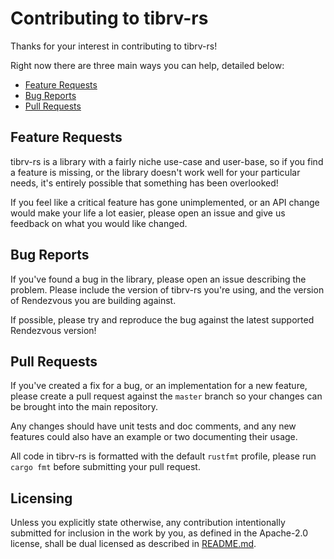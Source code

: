 # Contributing to tibrv-rs

Thanks for your interest in contributing to tibrv-rs!

Right now there are three main ways you can help, detailed below:

* [Feature Requests](#feature-requests)
* [Bug Reports](#bug-reports)
* [Pull Requests](#pull-requests)

## Feature Requests
[feature-requests]: #feature-requests

tibrv-rs is a library with a fairly niche use-case and user-base, so if
you find a feature is missing, or the library doesn't work well for your
particular needs, it's entirely possible that something has been overlooked!

If you feel like a critical feature has gone unimplemented, or an API
change would make your life a lot easier, please open an issue and give
us feedback on what you would like changed.


## Bug Reports
[bug-reports]: #bug-reports

If you've found a bug in the library, please open an issue describing
the problem. Please include the version of tibrv-rs you're using, and
the version of Rendezvous you are building against.

If possible, please try and reproduce the bug against the latest
supported Rendezvous version!


## Pull Requests
[pull-requests]: #pull-requests

If you've created a fix for a bug, or an implementation for a new
feature, please create a pull request against the `master` branch so
your changes can be brought into the main repository.

Any changes should have unit tests and doc comments, and any new
features could also have an example or two documenting their usage.

All code in tibrv-rs is formatted with the default `rustfmt` profile,
please run `cargo fmt` before submitting your pull request.

## Licensing
Unless you explicitly state otherwise, any contribution intentionally
submitted for inclusion in the work by you, as defined in the Apache-2.0
license, shall be dual licensed as described in [README.md](README.md).

